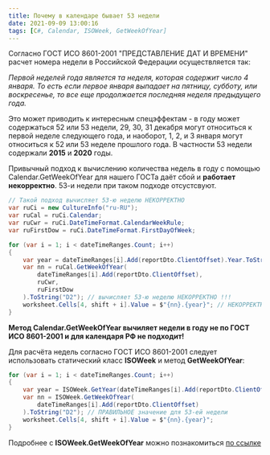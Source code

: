 ```yaml
---
title: Почему в календаре бывает 53 недели
date: 2021-09-09 13:00:16
tags: [C#, Calendar, ISOWeek, GetWeekOfYear]
---
```


Согласно ГОСТ ИСО 8601-2001 "ПРЕДСТАВЛЕНИЕ ДАТ И ВРЕМЕНИ" расчет номера недели в Российской Федерации осуществляется так:

*Первой неделей года является та неделя, которая содержит число 4 января. То есть если первое января выпадает на пятницу, субботу, или воскресенье, то все еще продолжается последняя неделя предыдущего года.*

Это может приводить к интересным спецэффектам - в году может содержаться 52 или 53 недели, 29, 30, 31 декабря могут относиться к первой неделе следующего года, и наоборот, 1, 2, и 3 января могут относиться к 52 или 53 неделе прошлого года. В частности 53 недели содержали **2015** и **2020** годы.

Привычный подход к вычислению количества недель в году с помощью Calendar.GetWeekOfYear для нашего ГОСТа даёт сбой и **работает некорректно**. 53-и недели при таком подходе отсустсвуют.

``` csharp
// Такой подход вычисляет 53-ю неделю НЕКОРРЕКТНО
var ruCi = new CultureInfo("ru-RU");
var ruCal = ruCi.Calendar;
var ruCwr = ruCi.DateTimeFormat.CalendarWeekRule;
var ruFirstDow = ruCi.DateTimeFormat.FirstDayOfWeek;

for (var i = 1; i < dateTimeRanges.Count; i++)
{
    var year = dateTimeRanges[i].Add(reportDto.ClientOffset).Year.ToString("D4");
    var nn = ruCal.GetWeekOfYear(
        dateTimeRanges[i].Add(reportDto.ClientOffset), 
        ruCwr, 
        ruFirstDow
    ).ToString("D2"); // вычисляет 53-ю неделю НЕКОРРЕКТНО !!!
    worksheet.Cells[4, shift + i].Value = $"{nn}.{year}"; // НЕКОРРЕКТНОЕ значение для 53-ей недели!!!
}
```

**Метод Calendar.GetWeekOfYear вычиляет недели в году не по ГОСТ ИСО 8601-2001 и для календаря РФ не подходит!**

Для расчёта недель согласно ГОСТ ИСО 8601-2001 следует использовать статический класс **ISOWeek** и метод **GetWeekOfYear**:

``` csharp
for (var i = 1; i < dateTimeRanges.Count; i++)
{
    var year = ISOWeek.GetYear(dateTimeRanges[i].Add(reportDto.ClientOffset)).ToString("D4");
    var nn = ISOWeek.GetWeekOfYear(
        dateTimeRanges[i].Add(reportDto.ClientOffset)
    ).ToString("D2"); // ПРАВИЛЬНОЕ значение для 53-ей недели
    worksheet.Cells[4, shift + i].Value = $"{nn}.{year}";
}
```

Подробнее с **ISOWeek.GetWeekOfYear** можно познакомиться [по ссылке](https://docs.microsoft.com/ru-ru/dotnet/api/system.globalization.isoweek.getweekofyear?view=net-5.0)